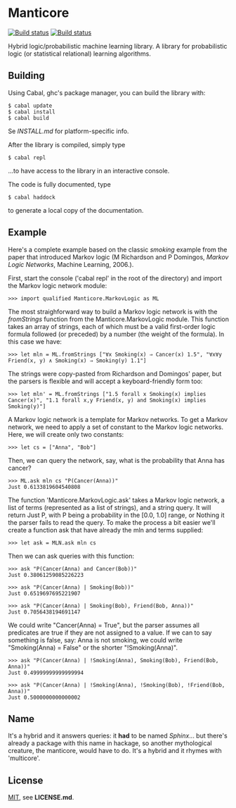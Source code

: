 # Manticore
[![Build status](https://travis-ci.org/PhDP/Manticore.svg?branch=master)](https://travis-ci.org/PhDP/Manticore)
[![Build status](https://ci.appveyor.com/api/projects/status/2g9tn9oprxm58gc6/branch/master?svg=true)](https://ci.appveyor.com/project/PhilippeDesjardinsProulx/manticore/branch/master)

Hybrid logic/probabilistic machine learning library.
A library for probabilistic logic (or statistical relational) learning
algorithms.

## Building

Using Cabal, ghc's package manager, you can build the library with:

    $ cabal update
    $ cabal install
    $ cabal build

Se *INSTALL.md* for platform-specific info.

After the library is compiled, simply type

    $ cabal repl

...to have access to the library in an interactive console.

The code is fully documented, type 

    $ cabal haddock

to generate a local copy of the documentation.

## Example

Here's a complete example based on the classic *smoking* example from the
paper that introduced Markov logic (M Richardson and P Domingos,
*Markov Logic Networks*, Machine Learning, 2006.).

First, start the console ('cabal repl' in the root of the directory) and
import the Markov logic network module:

    >>> import qualified Manticore.MarkovLogic as ML

The most straighforward way to build a Markov logic network is with the
*fromStrings* function from the Manticore.MarkovLogic module. This function
takes an array of strings, each of which must be a valid first-order logic
formula followed (or preceded) by a number (the weight of the formula). In this
case we have:

    >>> let mln = ML.fromStrings ["∀x Smoking(x) ⇒ Cancer(x) 1.5", "∀x∀y Friend(x, y) ∧ Smoking(x) ⇒ Smoking(y) 1.1"]

The strings were copy-pasted from Richardson and Domingos' paper, but the
parsers is flexible and will accept a keyboard-friendly form too:

    >>> let mln' = ML.fromStrings ["1.5 forall x Smoking(x) implies Cancer(x)", "1.1 forall x,y Friend(x, y) and Smoking(x) implies Smoking(y)"]

A Markov logic network is a template for Markov networks. To get a Markov
network, we need to apply a set of constant to the Markov logic networks.
Here, we will create only two constants:

    >>> let cs = ["Anna", "Bob"]

Then, we can query the network, say, what is the probability that Anna has
cancer?

    >>> ML.ask mln cs "P(Cancer(Anna))"
    Just 0.6133819604540808

The function 'Manticore.MarkovLogic.ask' takes a Markov logic network, a list
of terms (represented as a list of strings), and a string query. It will return
Just P, with P being a probability in the [0.0, 1.0] range, or Nothing it the
parser fails to read the query. To make the process a bit easier we'll create
a function ask that have already the mln and terms supplied:

    >>> let ask = MLN.ask mln cs

Then we can ask queries with this function:

    >>> ask "P(Cancer(Anna) and Cancer(Bob))"
    Just 0.38061259085226223

    >>> ask "P(Cancer(Anna) | Smoking(Bob))"
    Just 0.6519697695221907

    >>> ask "P(Cancer(Anna) | Smoking(Bob), Friend(Bob, Anna))"
    Just 0.7056438194691147

We could write "Cancer(Anna) = True", but the parser assumes all predicates
are true if they are not assigned to a value. If we can to say something is
false, say: Anna is not smoking, we could write "Smoking(Anna) = False" or
the shorter "!Smoking(Anna)".

    >>> ask "P(Cancer(Anna) | !Smoking(Anna), Smoking(Bob), Friend(Bob, Anna))"
    Just 0.49999999999999994

    >>> ask "P(Cancer(Anna) | !Smoking(Anna), !Smoking(Bob), !Friend(Bob, Anna))"
    Just 0.5000000000000002

## Name

It's a hybrid and it answers queries: it **had** to be named *Sphinx*... but
there's already a package with this name in hackage, so another mythological
creature, the manticore, would have to do. It's a hybrid and it rhymes with
'multicore'.

## License

[MIT](http://opensource.org/licenses/MIT), see **LICENSE.md**.
